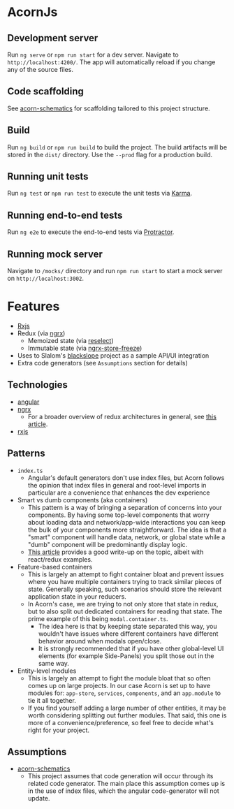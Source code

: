 # AcornJs

## Development server

Run `ng serve` or `npm run start` for a dev server. Navigate to `http://localhost:4200/`. The app will automatically reload if you change any of the source files.

## Code scaffolding

See [acorn-schematics](https://bitbucket.org/slalom-consulting/acorn-schematics/src/master/) for scaffolding tailored to this project structure.

## Build

Run `ng build` or `npm run build` to build the project. The build artifacts will be stored in the `dist/` directory. Use the `--prod` flag for a production build.

## Running unit tests

Run `ng test` or `npm run test` to execute the unit tests via [Karma](https://karma-runner.github.io).

## Running end-to-end tests

Run `ng e2e` to execute the end-to-end tests via [Protractor](http://www.protractortest.org/).

## Running mock server

Navigate to `/mocks/` directory and run `npm run start` to start a mock server on `http://localhost:3002`.

# Features
* [Rxjs](http://reactivex.io/)
* Redux (via [ngrx](https://ngrx.io/))
  * Memoized state (via [reselect](https://github.com/reduxjs/reselect))
  * Immutable state (via [ngrx-store-freeze](https://github.com/brandonroberts/ngrx-store-freeze))
* Uses to Slalom's [blackslope](https://github.com/SlalomBuild/blackslope.net) project as a sample API/UI integration
* Extra code generators (see `Assumptions` section for details)

## Technologies
* [angular](https://angular.io/)
* [ngrx](https://ngrx.io/)
  * For a broader overview of redux architectures in general, see [this article](https://medium.com/@tkssharma/understanding-redux-react-in-easiest-way-part-1-81f3209fc0e5).
* [rxjs](https://www.learnrxjs.io)

## Patterns
* `index.ts`
  * Angular's default generators don't use index files, but Acorn follows the opinion that index files in general and root-level imports in particular are a convenience that enhances the dev experience
* Smart vs dumb components (aka containers)
  * This pattern is a way of bringing a separation of concerns into your components. By having some top-level components that worry about loading data and network/app-wide interactions you can keep the bulk of your components more straightforward. The idea is that a "smart" component will handle data, network, or global state while a "dumb" component will be predominantly display logic.
  * [This article](https://medium.com/@dan_abramov/smart-and-dumb-components-7ca2f9a7c7d0) provides a good write-up on the topic, albeit with react/redux examples.
* Feature-based containers
  * This is largely an attempt to fight container bloat and prevent issues where you have multiple containers trying to track similar pieces of state. Generally speaking, such scenarios should store the relevant application state in your reducers.
  * In Acorn's case, we are trying to not only store that state in redux, but to also split out dedicated containers for reading that state. The prime example of this being `modal.container.ts`.
    * The idea here is that by keeping state separated this way, you wouldn't have issues where different containers have different behavior around when modals open/close.
    * It is strongly recommended that if you have other global-level UI elements (for example Side-Panels) you split those out in the same way.
* Entity-level modules
  * This is largely an attempt to fight the module bloat that so often comes up on large projects. In our case Acorn is set up to have modules for: `app-store`, `services`, `components`, and an `app.module` to tie it all together.
  * If you find yourself adding a large number of other entities, it may be worth considering splitting out further modules. That said, this one is more of a convenience/preference, so feel free to decide what's right for your project.

## Assumptions
* [acorn-schematics](https://bitbucket.org/slalom-consulting/acorn-schematics/src/master/)
  * This project assumes that code generation will occur through its related code generator. The main place this assumption comes up is in the use of index files, which the angular code-generator will not update.
